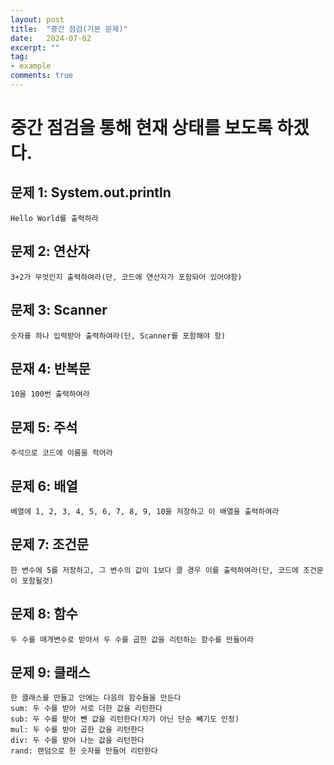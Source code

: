```yaml
---
layout: post
title:  "중간 점검(기본 문제)"
date:   2024-07-02
excerpt: ""
tag:
- example
comments: true
---
```


# 중간 점검을 통해 현재 상태를 보도록 하겠다.

## 문제 1: System.out.println
    Hello World를 출력하라

## 문제 2: 연산자
    3+2가 무엇인지 출력하여라(단, 코드에 연산자가 포함돠어 있어야함)

## 문제 3: Scanner
    숫자를 하나 입력받아 출력하여라(단, Scanner를 포함해야 함)

## 문재 4: 반복문
    10을 100번 출력하여라

## 문제 5: 주석
    주석으로 코드에 이름을 적어라

## 문제 6: 배열
    배열에 1, 2, 3, 4, 5, 6, 7, 8, 9, 10을 저장하고 이 배열을 출력하여라

## 문제 7: 조건문
    한 변수에 5를 저장하고, 그 변수의 값이 1보다 클 경우 이를 출력하여라(단, 코드에 조건문이 포함될것)

## 문제 8: 함수
    두 수를 매개변수로 받아서 두 수를 곱한 값을 리턴하는 함수를 만들어라

## 문제 9: 클래스
    한 클래스를 만들고 안에는 다음의 함수들을 만든다
    sum: 두 수를 받아 서로 더한 값을 리턴한다
    sub: 두 수를 받아 뺀 값을 리턴한다(차가 아닌 단순 빼기도 인정)
    mul: 두 수를 받아 곱한 값을 리턴한다
    div: 두 수를 받아 나눈 값을 리턴한다
    rand: 랜덤으로 한 숫자를 만들어 리턴한다